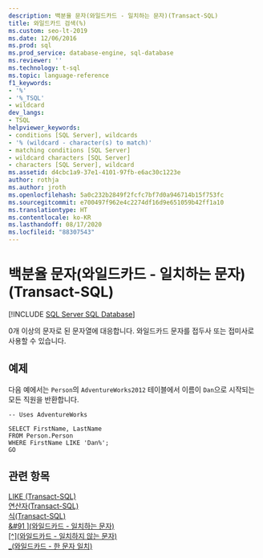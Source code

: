 ```yaml
---
description: 백분율 문자(와일드카드 - 일치하는 문자)(Transact-SQL)
title: 와일드카드 검색(%)
ms.custom: seo-lt-2019
ms.date: 12/06/2016
ms.prod: sql
ms.prod_service: database-engine, sql-database
ms.reviewer: ''
ms.technology: t-sql
ms.topic: language-reference
f1_keywords:
- '%'
- '%_TSQL'
- wildcard
dev_langs:
- TSQL
helpviewer_keywords:
- conditions [SQL Server], wildcards
- '% (wildcard - character(s) to match)'
- matching conditions [SQL Server]
- wildcard characters [SQL Server]
- characters [SQL Server], wildcard
ms.assetid: d4cbc1a9-37e1-4101-97fb-e6ac30c1223e
author: rothja
ms.author: jroth
ms.openlocfilehash: 5a0c232b2849f2fcfc7bf7d0a946714b15f753fc
ms.sourcegitcommit: e700497f962e4c2274df16d9e651059b42ff1a10
ms.translationtype: HT
ms.contentlocale: ko-KR
ms.lasthandoff: 08/17/2020
ms.locfileid: "88307543"
---
```

# <a name="percent-character-wildcard---characters-to-match-transact-sql"></a>백분율 문자(와일드카드 - 일치하는 문자)(Transact-SQL)
[!INCLUDE [SQL Server SQL Database](../../includes/applies-to-version/sql-asdb.md)]

  0개 이상의 문자로 된 문자열에 대응합니다. 와일드카드 문자를 접두사 또는 접미사로 사용할 수 있습니다.  
  
## <a name="examples"></a>예제  
 다음 예에서는 `Person`의 `AdventureWorks2012` 테이블에서 이름이 `Dan`으로 시작되는 모든 직원을 반환합니다.  
  
```  
-- Uses AdventureWorks  
  
SELECT FirstName, LastName  
FROM Person.Person  
WHERE FirstName LIKE 'Dan%';  
GO  
```  
  
## <a name="see-also"></a>관련 항목  
 [LIKE &#40;Transact-SQL&#41;](../../t-sql/language-elements/like-transact-sql.md)   
 [연산자&#40;Transact-SQL&#41;](../../t-sql/language-elements/operators-transact-sql.md)   
 [식&#40;Transact-SQL&#41;](../../t-sql/language-elements/expressions-transact-sql.md)  
 [&#91 &#93;(와일드카드 - 일치하는 문자)](../../t-sql/language-elements/wildcard-character-s-to-match-transact-sql.md)   
  [&#91;^&#93;(와일드카드 - 일치하지 않는 문자)](../../t-sql/language-elements/wildcard-character-s-not-to-match-transact-sql.md)     
 [_(와일드카드 - 한 문자 일치)](../../t-sql/language-elements/wildcard-match-one-character-transact-sql.md)  
    
  
